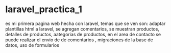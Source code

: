 # laravel_practica_1
es mi primera pagina web hecha con laravel, temas que se ven son: adaptar plantillas html a laravel, se agregan comentarios, se muestran productos, detalles de productos, aategorias de productos, en el area de contacto se puede realizar el envio de de comentarios , migraciones de la base de datos, uso de formularios
